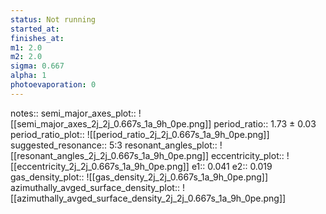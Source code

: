 ```yaml
---
status: Not running
started_at:
finishes_at:
m1: 2.0
m2: 2.0
sigma: 0.667
alpha: 1
photoevaporation: 0
---
```


notes::
semi_major_axes_plot:: ![[semi_major_axes_2j_2j_0.667s_1a_9h_0pe.png]]
period_ratio:: 1.73 ± 0.03
period_ratio_plot:: ![[period_ratio_2j_2j_0.667s_1a_9h_0pe.png]]
suggested_resonance:: 5:3
resonant_angles_plot:: ![[resonant_angles_2j_2j_0.667s_1a_9h_0pe.png]]
eccentricity_plot:: ![[eccentricity_2j_2j_0.667s_1a_9h_0pe.png]]
e1:: 0.041
e2:: 0.019
gas_density_plot:: ![[gas_density_2j_2j_0.667s_1a_9h_0pe.png]]
azimuthally_avged_surface_density_plot:: ![[azimuthally_avged_surface_density_2j_2j_0.667s_1a_9h_0pe.png]]
